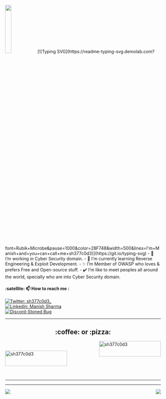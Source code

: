 <img src="https://github.com/vimalverma558/vimalverma558/blob/v2/img/hello.gif" width="20%">
[![Typing SVG](https://readme-typing-svg.demolab.com?font=Rubik+Microbe&pause=1000&color=28F748&width=500&lines=I'm+Manish+and+you+can+call+me+sh377c0d3)](https://git.io/typing-svg)
- 🔭 I’m working in Cyber Security domain.
- 🌱 I’m currently learning Reverse Engineering & Exploit Development.
- ✨ I’m Member of OWASP who loves & prefers Free and Open-source stuff.
- ✔️ I’m like to meet peoples all around the world, specially who are into Cyber Security domain.

<h4 align="left">:satellite: 📫 How to reach me :</h4>

[![Twitter: sh377c0d3_](https://img.shields.io/badge/Twitter-1DA1F2?style=for-the-badge&logo=twitter&logoColor=white)](https://twitter.com/sh377c0d3) <br/>
[![Linkedin: Manish Sharma](https://img.shields.io/badge/LinkedIn-0077B5?style=for-the-badge&logo=linkedin&logoColor=white)](https://www.linkedin.com/in/sh377c0d3)<br/>
[![Discord-Stoned Bug](https://img.shields.io/badge/Discord-7289DA?style=for-the-badge&logo=discord&logoColor=white)](https://discord.gg/FSDhjmmbzv)<br/>

----

<h2 align="center">:coffee: or :pizza: </h2>

<p><a href="https://www.buymeacoffee.com/sh377c0d3"> <img align="right" src="https://cdn.buymeacoffee.com/buttons/v2/default-yellow.png" height="50" width="200" alt="sh377c0d3" /></a></p><br>

<p><a href="https://www.paypal.com/paypalme/sh377c0d3"> <img align="center" src="https://www.paypalobjects.com/digitalassets/c/website/logo/full-text/pp_fc_hl.svg" height="50" width="200" alt="sh377c0d3" /></a></p></br>

----

----


<img align="right" src="https://github-readme-stats.vercel.app/api?username=sh377c0d3&theme=blue-green&show_icons=true">

<img align="center" src="https://github-readme-stats.vercel.app/api/top-langs/?username=sh377c0d3&theme=blue-green">

